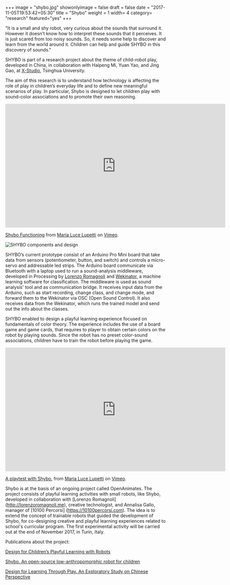 +++
image = "shybo.jpg"
showonlyimage = false
draft = false
date = "2017-11-05T19:53:42+05:30"
title = "Shybo"
weight = 1
width= 4
category= "research"
featured="yes"
+++
<!--more-->

"It is a small and shy robot, very curious about the sounds that surround it.  However it doesn’t know how to interpret these sounds that it perceives. It is just scared from too noisy sounds. So, it needs some help to discover and learn from the world around it. Children can help and guide SHYBO in this discovery of sounds."

SHYBO is part of a research project about the theme of child-robot play, developed in China, in collaboration with Haipeng Mi, Yuan Yao, and Jing Gao, at [X-Studio](http://www.x-studio.org.cn), Tsinghua University.

The aim of this research is to understand how technology is affecting the role of play in children’s everyday life and to define new meaningful scenarios of play. In particular, Shybo is designed to let children play with sound-color associations and to promote their own reasoning.

<iframe src="https://player.vimeo.com/video/233640805" width="690" height="388" frameborder="0" webkitallowfullscreen mozallowfullscreen allowfullscreen></iframe>
<p><a href="https://vimeo.com/233640805">Shybo Functioning</a> from <a href="https://vimeo.com/user66117537">Maria Luce Lupetti</a> on <a href="https://vimeo.com">Vimeo</a>.</p>

![SHYBO components and design](/assets/img/shyboinside.jpg)

SHYBO’s current prototype consist of an Arduino Pro Mini board that take data from sensors (potentiometer, button, and switch) and controls a micro-servo and addressable led strips. The Arduino board communicate via Bluetooth with a laptop used to run a sound-analysis middleware, developed in Processing by [Lorenzo Romagnoli](http://lorenzoromagnoli.me) and [Wekinator](http://www.wekinator.org), a machine learning software for classification. The middleware is used as sound analysis' tool and as communication bridge. It receives input data from the Arduino, such as start recording, change class, and change mode, and forward them to the Wekinator via OSC (Open Sound Control). It also receives data from the Wekinator, which runs the trained model and send out the info about the classes.

SHYBO enabled to design a playful learning experience focused on fundamentals of color theory. The experience includes the use of a board game and game cards, that requires to player to obtain certain colors on the robot by playing sounds. Since the robot has no preset color-sound associations, children have to train the robot before playing the game.

<iframe src="https://player.vimeo.com/video/227591676" width="690" height="388" frameborder="0" webkitallowfullscreen mozallowfullscreen allowfullscreen></iframe> <p><a href="https://vimeo.com/227591676">A playtest with Shybo.</a> from <a href="https://vimeo.com/user66117537">Maria Luce Lupetti</a> on <a href="https://vimeo.com">Vimeo</a>.</p>


Shybo is at the basis of an ongoing project called OpenAnimates. The project consists of playful learning activities with small robots, like Shybo, developed in collaboration with [Lorenzo Romagnoli] (http://lorenzoromagnoli.me), creative technologist, and Annalisa Gallo, manager of [10100 Percorsi] (https://10100percorsi.com). The idea is to extend the concept of trainable robots that guided the development of Shybo, for co-designing creative and playful learning experiences related to school's curricular program. The first experimental activity will be carried out at the end of November 2017, in Turin, Italy.


Publications about the project:

[Design for Children’s Playful Learning with Robots](http://www.mdpi.com/1999-5903/9/3/52)

[Shybo. An open-source low-anthropomorphic robot for children](http://www.sciencedirect.com/science/article/pii/S246806721730038X)

[Design for Learning Through Play. An Exploratory Study on Chinese Perspective](https://link.springer.com/chapter/10.1007/978-3-319-57931-3_45)
